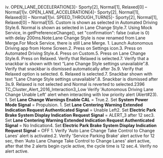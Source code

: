iv. OPEN_LANE_DECELERATION[3]- Sporty[2], Normal[1], Relaxed[0] – Normal[1]v. OPEN_LANE_ACCELERATION[4]- Sporty[2], Normal[1], Relaxed[0] – Normal[1]vi. SPEED_THROUGH_TURN[5]- Sporty[2], Normal[1], Relaxed[0] – Normal[1]5. Custom is shown as selected in Automated Driving Style.6. Normal is shown as selected in Lane Change Style.7. Using Mock Service, in getPreferenceChange(), set "confirmation": false (value is 0) with delay 200ms.Note:Lane Change Style is now renamed from Lane Merge.For Mock Service, there is still Lane Merge. 1. Launch Autonomous Driving app from Home Screen.2. Press on Settings icon.3. Press on Automated Driving Style.4. Press on Custom.5. Press on Lane Change Style.6. Press on Relaxed. Verify that Relaxed is selected.7. Verify that a snackbar is shown with text “Lane Change Style settings unavailable”.8. Verify that snackbar is dismissed automatically after 3s.9. Verify that Relaxed option is selected. 6. Relaxed is selected.7. Snackbar shown with text "Lane Change Style settings unavailable".8. Snackbar is dismissed after 3s.9. Relaxed is not selected and Normal is reverted to selected.2396 TC_Cluster_Alert_2016_Interaction3_Low Verify 'Autonomous Driving Lane Change Unable Left' alert when interacting with low priority alert (Alert#23). 1. Set **Lane Change Warnings Enable CAL** = True.2. Set **System Power Mode Signal** = Propulsion. 1. Set **Lane Centering Warning Extended Indication Request Authenticated Signal** = Unable Left2. Set **Electric Park Brake System Display Indication Request Signal** = ALERT_3 after 12 sec3. Set **Lane Centering Warning Extended Indication Request Authenticated Signal** = No Indication4. Set **Electric Park Brake System Display Indication Request Signal** = OFF 1. Verify 'Auto Lane Change Take Control to Change Lanes' alert is activated.2. Verify 'Service Parking Brake' alert active for 12 sec, then 'Auto Lane Change Take Control to Change Lanes' alert active, after that the 2 alerts begin cycle active, the cycle time is 12 sec.4. Verify no alert active.